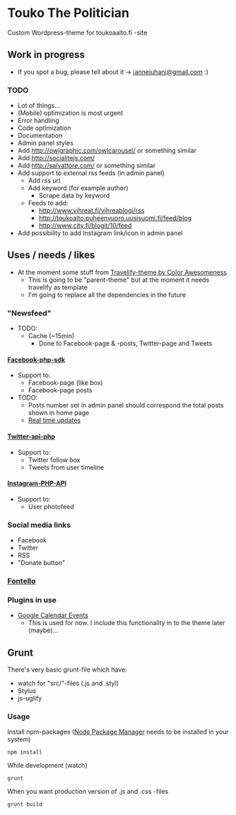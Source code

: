 # Touko The Politician

Custom Wordpress-theme for toukoaalto.fi -site

## Work in progress
* If you spot a bug, please tell about it -> jannejuhani@gmail.com :)

### TODO
* Lot of things...
* (Mobile) optimization is most urgent
* Error handling
* Code optimization
* Documentation
* Admin panel styles
* Add http://owlgraphic.com/owlcarousel/ or something similar
* Add http://socialitejs.com/
* Add http://salvattore.com/ or something similar
* Add support to external rss feeds (in admin panel)
  * Add rss url
  * Add keyword (for example author)
    * Scrape data by keyword
  * Feeds to add:
    * http://www.vihreat.fi/vihreablogi/rss
    * http://toukoalto.puheenvuoro.uusisuomi.fi/feed/blog
    * http://www.city.fi/blogit/10/feed
* Add possibility to add Instagram link/icon in admin panel

## Uses / needs / likes
* At the moment some stuff from [Travelify-theme by Color Awesomeness](http://colorawesomeness.com/themes/travelify/)
  * This is going to be "parent-theme" but at the moment it needs travelify as template
  * I'm going to replace all the dependencies in the future

### "Newsfeed"
* TODO:
  * Cache (~15min)
    * Done to Facebook-page & -posts, Twitter-page and Tweets

#### [Facebook-php-sdk](https://github.com/facebook/facebook-php-sdk)
* Support to:
  * Facebook-page (like box)
  * Facebook-page posts
* TODO:
  * Posts number set in admin panel should correspond the total posts shown in home page
  * [Real time updates](https://developers.facebook.com/docs/graph-api/real-time-updates)

#### [Twitter-api-php](https://github.com/J7mbo/twitter-api-php)
* Support to:
  * Twitter follow box
  * Tweets from user timeline

#### [Instagram-PHP-API](https://github.com/cosenary/Instagram-PHP-API)
* Support to:
  * User photofeed

### Social media links
* Facebook
* Twitter
* RSS
* "Donate button"

### [Fontello](http://fontello.com/)


### Plugins in use
* [Google Calendar Events](http://wordpress.org/extend/plugins/google-calendar-events/)
  * This is used for now. I include this functionality in to the theme later (maybe)...

## Grunt
There's very basic grunt-file which have:

* watch for "src/"-files (.js and .styl)
* Stylus
* js-uglify

### Usage
Install npm-packages ([Node Package Manager](https://npmjs.org/) needs to be installed in your system)
```
npm install
```

While development (watch)
```
grunt
```

When you want production version of .js and .css -files
```
grunt build
```